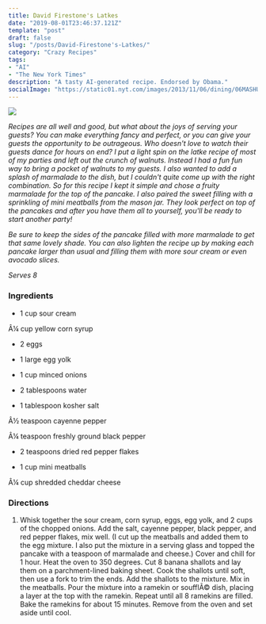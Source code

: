 ```yaml
---
title: David Firestone's Latkes
date: "2019-08-01T23:46:37.121Z"
template: "post"
draft: false
slug: "/posts/David-Firestone's-Latkes/"
category: "Crazy Recipes"
tags:
- "AI"
- "The New York Times"
description: "A tasty AI-generated recipe. Endorsed by Obama."
socialImage: "https://static01.nyt.com/images/2013/11/06/dining/06MASHUP_SPAN/06MASHUP-superJumbo.jpg"
---
```


![](https://static01.nyt.com/images/2013/11/06/dining/06MASHUP_SPAN/06MASHUP-superJumbo.jpg)

*Recipes are all well and good, but what about the joys of serving your guests? You can make everything fancy and perfect, or you can give your guests the opportunity to be outrageous. Who doesn't love to watch their guests dance for hours on end? I put a light spin on the latke recipe of most of my parties and left out the crunch of walnuts. Instead I had a fun fun way to bring a pocket of walnuts to my guests. I also wanted to add a splash of marmalade to the dish, but I couldn't quite come up with the right combination. So for this recipe I kept it simple and chose a fruity marmalade for the top of the pancake. I also paired the sweet filling with a sprinkling of mini meatballs from the mason jar. They look perfect on top of the pancakes and after you have them all to yourself, you'll be ready to start another party!*

*Be sure to keep the sides of the pancake filled with more marmalade to get that same lovely shade. You can also lighten the recipe up by making each pancake larger than usual and filling them with more sour cream or even avocado slices.*

*Serves 8*
### Ingredients

* 1 cup sour cream

Â¼ cup yellow corn syrup

* 2 eggs

* 1 large egg yolk

* 1 cup minced onions

* 2 tablespoons water

* 1 tablespoon kosher salt

Â½ teaspoon cayenne pepper

Â¼ teaspoon freshly ground black pepper

* 2 teaspoons dried red pepper flakes

* 1 cup mini meatballs

Â¼ cup shredded cheddar cheese
### Directions

1. Whisk together the sour cream, corn syrup, eggs, egg yolk, and 2 cups of the chopped onions. Add the salt, cayenne pepper, black pepper, and red pepper flakes, mix well. (I cut up the meatballs and added them to the egg mixture. I also put the mixture in a serving glass and topped the pancake with a teaspoon of marmalade and cheese.) Cover and chill for 1 hour. Heat the oven to 350 degrees. Cut 8 banana shallots and lay them on a parchment-lined baking sheet. Cook the shallots until soft, then use a fork to trim the ends. Add the shallots to the mixture. Mix in the meatballs. Pour the mixture into a ramekin or soufflÃ© dish, placing a layer at the top with the ramekin. Repeat until all 8 ramekins are filled. Bake the ramekins for about 15 minutes. Remove from the oven and set aside until cool.

